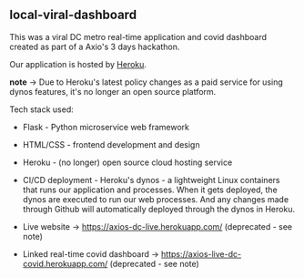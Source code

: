 ## local-viral-dashboard
This was a viral DC metro real-time application and covid dashboard created as part of a Axio's 3 days hackathon.

Our application is hosted by [Heroku](https://www.heroku.com/). 

**note** -> Due to Heroku's latest policy changes as a paid service for using dynos features, it's no longer an open source platform.

Tech stack used: 
- Flask - Python microservice web framework
- HTML/CSS - frontend development and design
- Heroku - (no longer) open source cloud hosting service
- CI/CD deployment - Heroku's dynos - a lightweight Linux containers that runs our application and processes. When it gets deployed, the dynos are executed to run our web processes. And any changes made through Github will automatically deployed through the dynos in Heroku.

- Live website -> https://axios-dc-live.herokuapp.com/ (deprecated - see note)
- Linked real-time covid dashboard -> https://axios-live-dc-covid.herokuapp.com/ (deprecated - see note)
